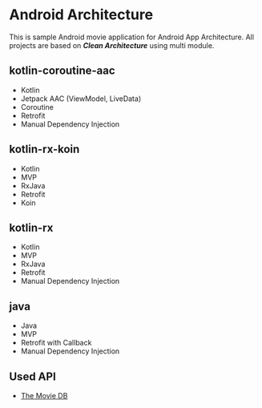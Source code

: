 # Android Architecture

This is sample Android movie application for Android App Architecture.
All projects are based on ***Clean Architecture*** using multi module.

## kotlin-coroutine-aac
  * Kotlin
  * Jetpack AAC (ViewModel, LiveData)
  * Coroutine
  * Retrofit
  * Manual Dependency Injection

## kotlin-rx-koin
  * Kotlin
  * MVP
  * RxJava
  * Retrofit
  * Koin

## kotlin-rx
  * Kotlin
  * MVP
  * RxJava
  * Retrofit
  * Manual Dependency Injection

## java
  * Java
  * MVP
  * Retrofit with Callback
  * Manual Dependency Injection
  
  
## Used API
  * [The Movie DB](https://www.themoviedb.org/)
